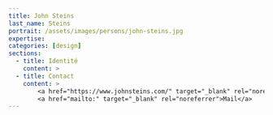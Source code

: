 ```yaml
---
title: John Steins
last_name: Steins
portrait: /assets/images/persons/john-steins.jpg
expertise:
categories: [design]
sections:
  - title: Identité
    content: >
  - title: Contact
    content: >
        <a href="https://www.johnsteins.com/" target="_blank" rel="noreferrer">Site</a> –
        <a href="mailto:" target="_blank" rel="noreferrer">Mail</a>
---
```

